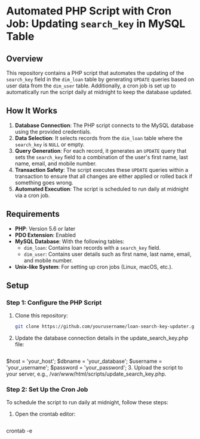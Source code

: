 # Automated PHP Script with Cron Job: Updating `search_key` in MySQL Table

## Overview
This repository contains a PHP script that automates the updating of the `search_key` field in the `dim_loan` table by generating `UPDATE` queries based on user data from the `dim_user` table. Additionally, a cron job is set up to automatically run the script daily at midnight to keep the database updated.

## How It Works
1. **Database Connection**: The PHP script connects to the MySQL database using the provided credentials.
2. **Data Selection**: It selects records from the `dim_loan` table where the `search_key` is `NULL` or empty.
3. **Query Generation**: For each record, it generates an `UPDATE` query that sets the `search_key` field to a combination of the user's first name, last name, email, and mobile number.
4. **Transaction Safety**: The script executes these `UPDATE` queries within a transaction to ensure that all changes are either applied or rolled back if something goes wrong.
5. **Automated Execution**: The script is scheduled to run daily at midnight via a cron job.

## Requirements
- **PHP**: Version 5.6 or later
- **PDO Extension**: Enabled
- **MySQL Database**: With the following tables:
  - `dim_loan`: Contains loan records with a `search_key` field.
  - `dim_user`: Contains user details such as first name, last name, email, and mobile number.
- **Unix-like System**: For setting up cron jobs (Linux, macOS, etc.).

## Setup

### Step 1: Configure the PHP Script
1. Clone this repository:
   ```bash
   git clone https://github.com/yourusername/loan-search-key-updater.git
2. Update the database connection details in the update_search_key.php file:
   ```bash
  $host = 'your_host';
  $dbname = 'your_database';
  $username = 'your_username';
  $password = 'your_password';
3. Upload the script to your server, e.g., /var/www/html/scripts/update_search_key.php.

### Step 2: Set Up the Cron Job
To schedule the script to run daily at midnight, follow these steps:
1. Open the crontab editor:
   ```bash
crontab -e
